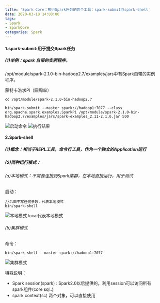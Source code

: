 ```yaml
---
title: 'Spark Core：执行Spark任务的两个工具：spark-submit与spark-shell'
date: 2020-03-10 14:00:00
tags: 
- Spark
- SparkCore
categories: Spark
---
```

#### 1.spark-submit:用于提交Spark任务
##### (1)举例：spark 自带的实例程序。
/opt/module/spark-2.1.0-bin-hadoop2.7/examples/jars中有Spark自带的实例程序。

蒙特卡洛求PI（圆周率）
```shell
cd /opt/module/spark-2.1.0-bin-hadoop2.7

bin/spark-submit --master spark://hadoop1:7077 --class org.apache.spark.examples.SparkPi /opt/module/spark-2.1.0-bin-hadoop2.7/examples/jars/spark-examples_2.11-2.1.0.jar 500
```
![启动命令](https://imgconvert.csdnimg.cn/aHR0cHM6Ly91cGxvYWQtaW1hZ2VzLmppYW5zaHUuaW8vdXBsb2FkX2ltYWdlcy80MzkxNDA3LTM4OWFmMGEwZjAyZTllZmEucG5n?x-oss-process=image/format,png)
![执行结果](https://imgconvert.csdnimg.cn/aHR0cHM6Ly91cGxvYWQtaW1hZ2VzLmppYW5zaHUuaW8vdXBsb2FkX2ltYWdlcy80MzkxNDA3LTFlMDIzYzBlNGRhN2RjNjUucG5n?x-oss-process=image/format,png)

#### 2.Spark-shell
##### (1)概念：相当于REPL工具，命令行工具，作为一个独立的Application运行
		
##### (2)两种运行模式：
###### (a)本地模式：不需要连接到Spark集群，在本地直接运行，用于测试

启动：
```shell
//后面不写任何参数，代表本地模式
bin/spark-shell  
```

![本地模式](https://imgconvert.csdnimg.cn/aHR0cHM6Ly91cGxvYWQtaW1hZ2VzLmppYW5zaHUuaW8vdXBsb2FkX2ltYWdlcy80MzkxNDA3LTE2YzdjODk5OTc0MzE1ZWUucG5n?x-oss-process=image/format,png)
local代表本地模式
			
###### (b)集群模式
命令：
```shell
bin/spark-shell --master spark://hadoop1:7077
```
![集群模式](https://imgconvert.csdnimg.cn/aHR0cHM6Ly91cGxvYWQtaW1hZ2VzLmppYW5zaHUuaW8vdXBsb2FkX2ltYWdlcy80MzkxNDA3LTEzYzBiNzUwYjk0ODRkZWQucG5n?x-oss-process=image/format,png)

特殊说明：
* Spark session(spark) : Spark2.0以后提供的，利用session可以访问所有spark组件(core sql..)
* spark context(sc) 两个对象，可以直接使用